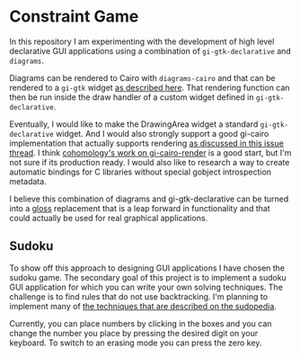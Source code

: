 # Constraint Game

In this repository I am experimenting with the development of high level
declarative GUI applications using a combination of `gi-gtk-declarative` and
`diagrams`.

Diagrams can be rendered to Cairo with `diagrams-cairo` and that can be
rendered to a `gi-gtk` widget [as described here][1]. That rendering function
can then be run inside the draw handler of a custom widget defined in
`gi-gtk-declarative`.

Eventually, I would like to make the DrawingArea widget a standard
`gi-gtk-declarative` widget. And I would also strongly support a good gi-cairo
implementation that actually supports rendering [as discussed in this issue
thread][2]. I think [cohomology's work on gi-cairo-render][3] is a good start,
but I'm not sure if its production ready. I would also like to research a way to
create automatic bindings for C libraries without special gobject introspection
metadata.

I believe this combination of diagrams and gi-gtk-declarative can be turned into
a [gloss][4] replacement that is a leap forward in functionality and that could
actually be used for real graphical applications.

## Sudoku

To show off this approach to designing GUI applications I have chosen the sudoku
game. The secondary goal of this project is to implement a sudoku GUI
application for which you can write your own solving techniques. The challenge
is to find rules that do not use backtracking. I'm planning to implement many of
[the techniques that are described on the sudopedia][5].

Currently, you can place numbers by clicking in the boxes and you can change the
number you place by pressing the desired digit on your keyboard. To switch to 
an erasing mode you can press the zero key.

[1]: https://github.com/haskell-gi/haskell-gi/wiki/Using-Cairo-with-haskell-gi-generated-bindings
[2]: https://github.com/haskell-gi/haskell-gi/issues/148
[3]: https://github.com/cohomology/gi-cairo-render
[4]: http://gloss.ouroborus.net/
[5]: http://sudopedia.enjoysudoku.com/Solving_Technique.html
